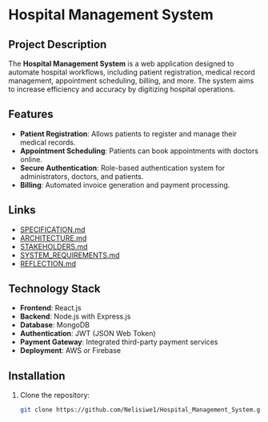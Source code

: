 # Hospital Management System

## Project Description
The **Hospital Management System** is a web application designed to automate hospital workflows, including patient registration, medical record management, appointment scheduling, billing, and more. The system aims to increase efficiency and accuracy by digitizing hospital operations.

## Features
- **Patient Registration**: Allows patients to register and manage their medical records.
- **Appointment Scheduling**: Patients can book appointments with doctors online.
- **Secure Authentication**: Role-based authentication system for administrators, doctors, and patients.
- **Billing**: Automated invoice generation and payment processing.

## Links
- [SPECIFICATION.md](./SPECIFICATION.md)
- [ARCHITECTURE.md](./ARCHITECTURE.md)
- [STAKEHOLDERS.md](./STAKEHOLDERS.md)
- [SYSTEM_REQUIREMENTS.md](./SYSTEM_REQUIREMENTS.md])
- [REFLECTION.md](./REFLECTION.md)

## Technology Stack
- **Frontend**: React.js
- **Backend**: Node.js with Express.js
- **Database**: MongoDB
- **Authentication**: JWT (JSON Web Token)
- **Payment Gateway**: Integrated third-party payment services
- **Deployment**: AWS or Firebase

## Installation
1. Clone the repository:
   ```sh
   git clone https://github.com/Nelisiwe1/Hospital_Management_System.git
   
